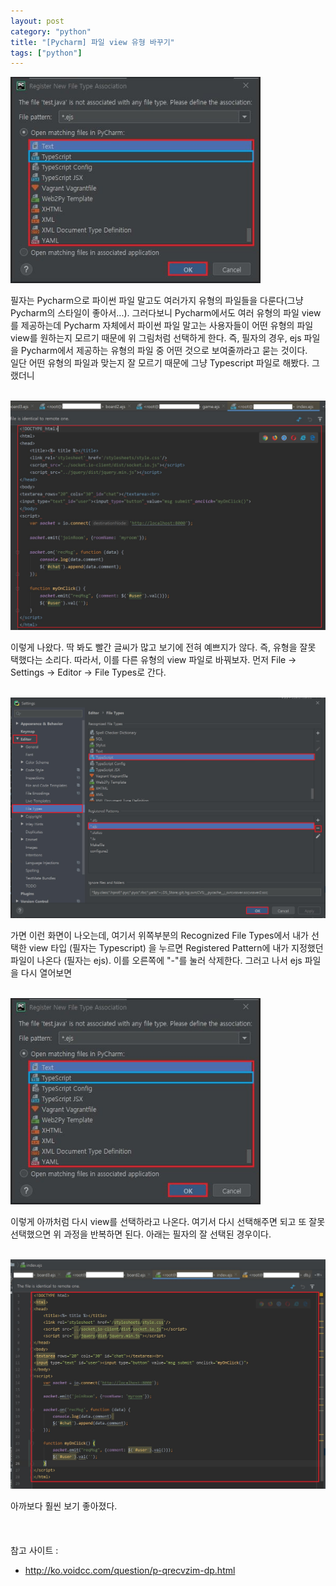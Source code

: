 ```yaml
---
layout: post
category: "python"
title: "[Pycharm] 파일 view 유형 바꾸기"
tags: ["python"]
---
```


<img src="https://github.com/P00HP00H/P00HP00H.github.io/blob/master/img/python/76.JPG?raw=true" width="400px">

필자는 Pycharm으로 파이썬 파일 말고도 여러가지 유형의 파일들을 다룬다(그냥 Pycharm의 스타일이 좋아서...). 그러다보니 Pycharm에서도 여러 유형의 파일 view를 제공하는데 Pycharm 자체에서 파이썬 파일 말고는 사용자들이 어떤 유형의 파일 view를 원하는지 모르기 때문에 위 그림처럼 선택하게 한다. 즉, 필자의 경우, ejs 파일을 Pycharm에서 제공하는 유형의 파일 중 어떤 것으로 보여줄까라고 묻는 것이다.<br>일단 어떤 유형의 파일과 맞는지 잘 모르기 때문에 그냥 Typescript 파일로 해봤다. 그랬더니<br><br>

<img src="https://github.com/P00HP00H/P00HP00H.github.io/blob/master/img/python/71.JPG?raw=true" width="600px">

이렇게 나왔다. 딱 봐도 빨간 글씨가 많고 보기에 전혀 예쁘지가 않다. 즉, 유형을 잘못 택했다는 소리다. 따라서, 이를 다른 유형의 view 파일로 바꿔보자. 먼저 File -> Settings -> Editor -> File Types로 간다.<br><br>

<img src="https://github.com/P00HP00H/P00HP00H.github.io/blob/master/img/python/72.JPG?raw=true" width="650px">

가면 이런 화면이 나오는데, 여기서 위쪽부분의 Recognized File Types에서 내가 선택한 view 타입 (필자는 Typescript) 을 누르면 Registered Pattern에 내가 지정했던 파일이 나온다 (필자는 ejs). 이를 오른쪽에 "-"를 눌러 삭제한다. 그러고 나서 ejs 파일을 다시 열어보면<br><br>

<img src="https://github.com/P00HP00H/P00HP00H.github.io/blob/master/img/python/76.JPG?raw=true" width="400px">

이렇게 아까처럼 다시 view를 선택하라고 나온다. 여기서 다시 선택해주면 되고 또 잘못 선택했으면 위 과정을 반복하면 된다. 아래는 필자의 잘 선택된 경우이다.<br><br>

<img src="https://github.com/P00HP00H/P00HP00H.github.io/blob/master/img/python/74.JPG?raw=true" width="600px">

아까보다 훨씬 보기 좋아졌다.<br><br><br><br>참고 사이트 : 

- <http://ko.voidcc.com/question/p-qrecvzim-dp.html>